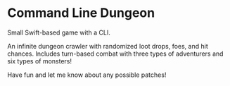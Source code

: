 # Command Line Dungeon
 Small Swift-based game with a CLI.

 An infinite dungeon crawler with randomized loot drops, foes, and hit chances.
 Includes turn-based combat with three types of adventurers and six types of monsters!

 Have fun and let me know about any possible patches!
